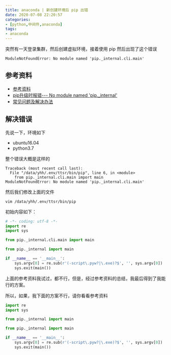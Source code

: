 ```yaml
---
title: anaconda | 新创建环境后 pip 出错
date: 2020-07-08 22:20:57
categories:
- [python,中间件,anaconda]
tags:
- anaconda
---
```

突然有一天登录集群，然后创建虚拟环境，接着使用 pip 然后出现了这个错误

	ModuleNotFoundError: No module named 'pip._internal.cli.main'

<!-- more -->

## 参考资料

- [参考资料](https://www.pythonf.cn/read/104406)
- [pip升级时报错\-\-\- No module named 'pip.\_internal'](https://blog.csdn.net/qq_21437451/article/details/81490932)
- [常见问题及解决办法](https://zhuanlan.zhihu.com/p/122821278)

## 解决错误

先说一下，环境如下

- ubuntu16.04
- python3.7

整个错误大概是这样的

	Traceback (most recent call last):
	  File "/data/yhh/.env/ttsr/bin/pip", line 6, in <module>
	    from pip._internal.cli.main import main
	ModuleNotFoundError: No module named 'pip._internal.cli.main'

然后我们修改上面的文件

	vim /data/yhh/.env/ttsr/bin/pip

初始内容如下：

```python
# -*- coding: utf-8 -*-
import re
import sys

from pip._internal.cli.main import main

from pip._internal import main

if __name__ == '__main__':
    sys.argv[0] = re.sub(r'(-script\.pyw?|\.exe)?$', '', sys.argv[0])
    sys.exit(main())
```

上面的参考资料我试过，都不行，但是，经过参考资料的总结，我最后得到了我能行的方案。

所以，如果，我下面的方案不行，请你看看参考资料

```python
import re
import sys

from pip._internal import main

from pip._internal import main

if __name__ == '__main__':
    sys.argv[0] = re.sub(r'(-script\.pyw?|\.exe)?$', '', sys.argv[0])
    sys.exit(main())
```
